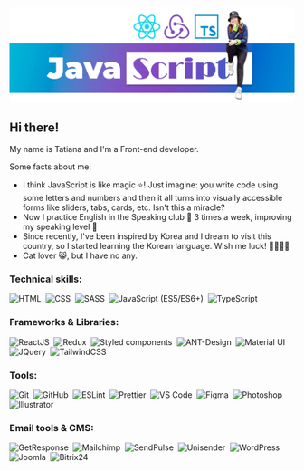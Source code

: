 ![Header image](./header-img.webp)

## Hi there!

My name is Tatiana and I'm a Front-end developer.

Some facts about me:

- I think JavaScript is like magic ⭐️! Just imagine: you write code using some letters and numbers and then it all turns into visually accessible forms like sliders, tabs, cards, etc. Isn't this a miracle?
- Now I practice English in the Speaking club 📢 3 times a week, improving my speaking level 💪
- Since recently, I've been inspired by Korea and I dream to visit this country, so I started learning the Korean language. Wish me luck! 🤜🏻🤛🏻
- Cat lover 😸, but I have no any.

### Technical skills:

![HTML](https://img.shields.io/badge/-HTML-FFFFFF?style=flat-square&logo=HTML5&logoColor=E34F26)&nbsp;
![CSS](https://img.shields.io/badge/-CSS-FFFFFF?style=flat-square&logo=CSS3&logoColor=1572B6)&nbsp;
![SASS](https://img.shields.io/badge/-SASS-FFFFFF?style=flat-square&logo=SASS)&nbsp;
![JavaScript (ES5/ES6+)](https://img.shields.io/badge/-JavaScript-FFFFFF?style=flat-square&logo=javascript)&nbsp;
![TypeScript](https://img.shields.io/badge/-TypeScript-FFFFFF?style=flat-square&logo=typescript)&nbsp;

### Frameworks & Libraries:

![ReactJS](https://img.shields.io/badge/-ReactJS-FFFFFF?style=flat-square&logo=react)&nbsp;
![Redux](https://img.shields.io/badge/-Redux-FFFFFF?style=flat-square&logo=Redux&logoColor=31008D)&nbsp;
![Styled components](https://img.shields.io/badge/-Styled_Components-FFFFFF?style=flat-square&logo=styledcomponents)&nbsp;
![ANT-Design](https://img.shields.io/badge/-ANT_Design-FFFFFF?style=flat-square&logo=antdesign&logoColor=1677ff)&nbsp;
![Material UI](https://img.shields.io/badge/-Material_UI-FFFFFF?style=flat-square&logo=mui)&nbsp;
![JQuery](https://img.shields.io/badge/-JQuery-FFFFFF?style=flat-square&logo=JQuery&logoColor=0769ad)&nbsp;
![TailwindCSS](https://img.shields.io/badge/-TailwindCSS-FFFFFF?style=flat-square&logo=TailwindCSS)&nbsp;

### Tools:

![Git](https://img.shields.io/badge/-Git-FFFFFF?style=flat-square&logo=git)&nbsp;
![GitHub](https://img.shields.io/badge/-GitHub-FFFFFF?style=flat-square&logo=github&logoColor=000000)&nbsp;
![ESLint](https://img.shields.io/badge/-ESLint-FFFFFF?style=flat-square&logo=eslint&logoColor=4a31c3)&nbsp;
![Prettier](https://img.shields.io/badge/-Prettier-FFFFFF?style=flat-square&logo=prettier)&nbsp;
![VS Code](https://img.shields.io/badge/-Visual%20Studio%20Code-FFFFFF?style=flat-square&logo=visual-studio-code&logoColor=007ACC)&nbsp;
![Figma](https://img.shields.io/badge/-Figma-FFFFFF?style=flat-square&logo=figma)&nbsp;
![Photoshop](https://img.shields.io/badge/-Photoshop-FFFFFF?style=flat-square&logo=adobe-photoshop)&nbsp;
![Illustrator](https://img.shields.io/badge/-Illustrator-FFFFFF?style=flat-square&logo=adobeillustrator)&nbsp;

### Email tools & CMS:

![GetResponse](https://img.shields.io/badge/-GetResponse-FFFFFF?style=flat-square&logo=minutemailer&logoColor=00a2ff)&nbsp;
![Mailchimp](https://img.shields.io/badge/-Mailchimp-FFFFFF?style=flat-square&logo=Mailchimp)&nbsp;
![SendPulse](https://img.shields.io/badge/-SendPulse-FFFFFF?style=flat-square&logo=minutemailer&logoColor=009fc1)&nbsp;
![Unisender](https://img.shields.io/badge/-Unisender-FFFFFF?style=flat-square&logo=datadog&logoColor=ffb842)&nbsp;
![WordPress](https://img.shields.io/badge/-WordPress-FFFFFF?style=flat-square&logo=WordPress&logoColor=000000)&nbsp;
![Joomla](https://img.shields.io/badge/-Joomla-FFFFFF?style=flat-square&logo=Joomla)&nbsp;
![Bitrix24](https://img.shields.io/badge/-Bitrix24-FFFFFF?style=flat-square&logo=bookalope&logoColor=00aeef)&nbsp;
